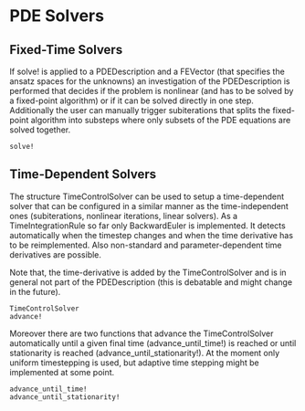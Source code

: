 
# PDE Solvers


## Fixed-Time Solvers

If solve! is applied to a PDEDescription and a FEVector (that specifies the ansatz spaces for the unknowns) an investigation of the PDEDescription is performed that decides if the problem is nonlinear (and has to be solved by a fixed-point algorithm) or if it can be solved directly in one step.
Additionally the user can manually trigger subiterations that splits the fixed-point algorithm into substeps where only subsets of the PDE equations are solved together.

```@docs
solve!
```


## Time-Dependent Solvers

The structure TimeControlSolver can be used to setup a time-dependent solver that can be configured in a similar manner as the time-independent ones (subiterations, nonlinear iterations, linear solvers). As a TimeIntegrationRule so far only BackwardEuler is implemented. It detects automatically when the timestep changes and when the time derivative has to be reimplemented. Also non-standard and parameter-dependent time derivatives are possible.

Note that, the time-derivative is added by the TimeControlSolver and is in general not part of the PDEDescription (this is debatable and might change in the future).

```@docs
TimeControlSolver
advance!
```

Moreover there are two functions that advance the TimeControlSolver automatically until a given final time (advance\_until\_time!) is reached or until stationarity is reached (advance\_until\_stationarity!). At the moment only uniform timestepping is used, but adaptive time stepping might be implemented at some point.


```@docs
advance_until_time!
advance_until_stationarity!
```